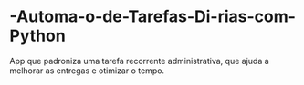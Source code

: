 # -Automa-o-de-Tarefas-Di-rias-com-Python
App que padroniza uma tarefa recorrente administrativa, que ajuda a melhorar as entregas e otimizar o tempo.
